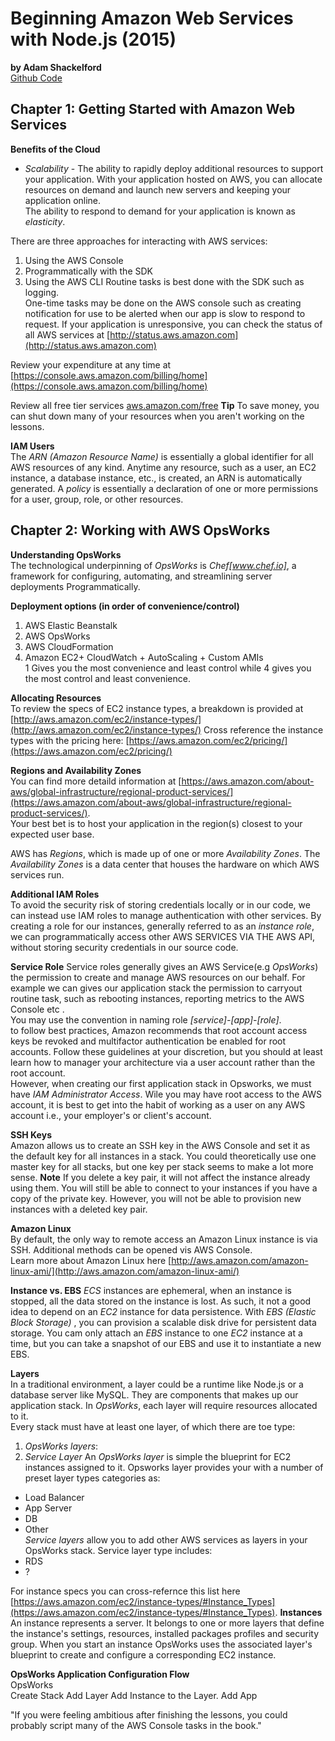 # Beginning Amazon Web Services with Node.js (2015)
__by Adam Shackelford__   
[Github Code](https://github.com/apress/beg-amazon-web-services-w-node.js)  

## Chapter 1: Getting Started with Amazon Web Services  
__Benefits of the Cloud__  
 * _Scalability_ - The ability to rapidly deploy additional resources to support your application. With your application hosted on AWS, you can allocate resources on demand and launch new servers and keeping your application online.   
 The ability to respond to demand for your application is known as _elasticity_.

There are three approaches for interacting with AWS services:  
1. Using the AWS Console  
2. Programmatically with the SDK
3. Using the AWS CLI
Routine tasks is best done with the SDK such as logging.  
One-time tasks may be done on the AWS console such as creating notification for use to be alerted when our app is slow to respond to request.
If your application is unresponsive, you can check the status of all AWS services at [http://status.aws.amazon.com](http://status.aws.amazon.com)

Review your expenditure at any time at [https://console.aws.amazon.com/billing/home](https://console.aws.amazon.com/billing/home)  

Review all free tier services [aws.amazon.com/free](aws.amazon.com/free)
__Tip__ To save money, you can shut down many of your resources when you aren't working on the lessons.  

__IAM Users__  
The _ARN (Amazon Resource Name)_ is essentially a global identifier for all AWS resources of any kind. Anytime any resource, such as a user, an EC2 instance, a database instance, etc., is created, an ARN is automatically generated.
A _policy_ is essentially a declaration of one or more permissions for a user, group, role, or other resources.  

## Chapter 2: Working with AWS OpsWorks  
__Understanding OpsWorks__  
The technological underpinning of _OpsWorks_ is _Chef[www.chef.io]_, a framework for configuring, automating, and streamlining server deployments Programmatically.  

__Deployment options (in order of convenience/control)__
1. AWS Elastic Beanstalk
2. AWS OpsWorks  
3. AWS CloudFormation
4. Amazon EC2+ CloudWatch + AutoScaling + Custom AMIs  
1 Gives you the most convenience and least control while 4 gives you the most control and least convenience.

__Allocating Resources__  
To review the specs of EC2 instance types, a breakdown is provided at [http://aws.amazon.com/ec2/instance-types/](http://aws.amazon.com/ec2/instance-types/)
Cross reference the instance types with the pricing here: [https://aws.amazon.com/ec2/pricing/](https://aws.amazon.com/ec2/pricing/)

__Regions and Availability Zones__   
You can find more detaild information at [https://aws.amazon.com/about-aws/global-infrastructure/regional-product-services/](https://aws.amazon.com/about-aws/global-infrastructure/regional-product-services/).  
Your best bet is to host your application in the region(s) closest to your expected user base.  

AWS has _Regions_, which is made up of one or more  _Availability Zones_. The _Availability Zones_ is a data center that houses the hardware on which AWS services run.  

__Additional IAM Roles__  
To avoid the security risk of storing credentials locally or in our code, we can instead use IAM roles to manage authentication with other services. By creating a role for our instances, generally referred to as an _instance role_, we can programmatically access other AWS SERVICES VIA THE AWS API, without storing security credentials in our source code.   

__Service Role__
Service roles generally gives an AWS Service(e.g _OpsWorks_) the permission to create and manage AWS resources on our behalf.
For example we can gives our application stack the permission to carryout routine task, such as rebooting instances, reporting metrics to the AWS Console etc .  
You may use the convention in naming role _[service]-[app]-[role]_.  
to follow best practices, Amazon recommends that root account access keys be revoked and multifactor authentication be enabled for root accounts. Follow these guidelines at your discretion, but you should at least learn how to manager your architecture via a user account rather than the root account.  
However, when creating our first application stack in Opsworks, we must have _IAM Administrator Access_.
Wile you may have root access to the AWS account, it is best to get into the habit of working as a user on any AWS account i.e., your employer's or client's account.  

__SSH Keys__  
Amazon allows us to create an SSH key in the AWS Console and set it as the default key for all instances in a stack. You could theoretically use one master key for all stacks, but one key per stack seems to make a lot more sense.
__Note__ If you delete a key pair, it will not affect the instance already using them. You will still be able to connect to your instances if you have a copy of the private key. However, you will not be able to provision new instances with a deleted key pair.  

__Amazon Linux__  
By default, the only way to remote access an Amazon Linux instance is via SSH. Additional methods can be opened vis AWS Console.   
Learn more about Amazon Linux here [http://aws.amazon.com/amazon-linux-ami/](http://aws.amazon.com/amazon-linux-ami/)

__Instance vs. EBS__
_ECS_ instances are ephemeral, when an instance is stopped, all the data stored on the instance is lost.  As such, it not a good idea to depend on an _EC2_ instance for data persistence. With _EBS (Elastic Block Storage)_ , you can provision a scalable disk drive for persistent data storage. You cam only attach an _EBS_ instance to one _EC2_ instance at a time, but you can take a snapshot of our EBS and use it to instantiate a new EBS.

__Layers__  
In a traditional environment, a layer could be a runtime like Node.js or a database server like MySQL. They are components that makes up our application stack. In _OpsWorks_, each layer will require resources allocated to it.   
Every stack must have at least one layer, of which there are toe type:  
1. _OpsWorks layers_:
2. _Service Layer_
An _OpsWorks layer_ is simple the blueprint for EC2 instances assigned to it. Opsworks layer provides your with a number of preset layer types categories as:
* Load Balancer
* App Server
* DB
* Other  
_Service layers_ allow you to add other AWS services as layers in your OpsWorks stack. Service layer type includes:  
* RDS
* ?

For instance specs you can cross-refernce this list here [https://aws.amazon.com/ec2/instance-types/#Instance_Types](https://aws.amazon.com/ec2/instance-types/#Instance_Types).
__Instances__  
An instance represents a server. It belongs to one or more layers that define the instance's settings, resources, installed packages profiles and security group. When you start an instance OpsWorks uses the associated layer's blueprint to create and configure a corresponding EC2 instance.

__OpsWorks Application Configuration Flow__  
OpsWorks  
Create Stack
Add Layer
Add Instance to the Layer.
Add App



"If you were feeling ambitious after finishing the lessons, you could probably script many of the AWS Console tasks in the book."  
